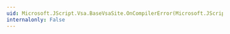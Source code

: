 ```yaml
---
uid: Microsoft.JScript.Vsa.BaseVsaSite.OnCompilerError(Microsoft.JScript.Vsa.IJSVsaError)
internalonly: False
---
```

